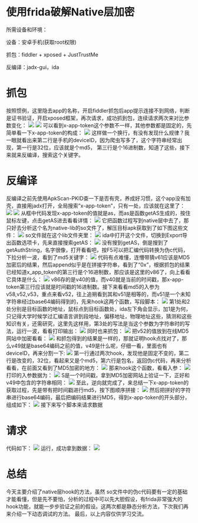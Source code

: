 # 使用frida破解Native层加密

所需设备和环境：

设备：安卓手机(获取root权限)

抓包：fiddler + xposed + JustTrustMe

反编译：jadx-gui，ida

# 抓包

按照惯例，这里隐去app的名称，开启fiddler抓包后app提示连接不到网络，判断是证书验证，开启xposed框架，再次请求，成功抓到包，连续请求两次来对比参数变化：
![](https://i.loli.net/2020/09/21/jCXGZkNs3VoWvHP.jpg)
![](https://i.loli.net/2020/09/21/RSgVATbkwJPFIZh.jpg)
可以看到x-app-token这个参数不一样，其他参数都是固定的，先简单看一下x-app-token的构成：
![](https://i.loli.net/2020/09/21/GTqecmnKPfvVZiu.jpg)
这样做一个换行，有没有发现什么规律？我一眼就看出来第二行是手机的deviceID，因为爬虫写多了，这个字符串经常出现，第一行是32位，应该就是个md5， 第三行是个16进制数，知道了这些，接下来就来反编译，搜索这个关键字。

# 反编译

反编译之前先使用ApkScan-PKID查一下是否有壳，养成好习惯，这个app没有加壳，直接用jadx打开，全局搜索”x-app-token”，只有一处，应该就在这里了：
![](https://i.loli.net/2020/09/21/bTozkVf7wn9u3MU.jpg)
![](https://i.loli.net/2020/09/21/Z6f5ToMpYKgc9Wz.jpg)
从框中代码发现x-app-token的值就是as，而as是函数getAS生成的，按住鼠标左键，点击getAS进去看看详情：
![](https://i.loli.net/2020/09/21/yA1Hd2VDRzT43GX.jpg)
它把函数过程写到native层中去了，那只好去分析这个名为native-lib的so文件了，解压目标apk获取到了如下图这些文件：
![](https://i.loli.net/2020/09/21/B4acflRuOvsLqWy.jpg)
so文件就在这个lib文件夹里：
![](https://i.loli.net/2020/09/21/FVm7EhR3PlAUjSW.jpg)
ida中打开这个文件，切换到Export导出函数选项卡，先来直接搜索getAS：
![](https://i.loli.net/2020/09/21/OA1pywkdXR8uoHv.jpg)
没有搜到getAS，倒是搜到了getAuthString，名字很像，打开看看吧，按F5可以把汇编代码转换为伪c代码，下拉分析一波，看到了md5关键字：
![](https://i.loli.net/2020/09/21/ECmg1SQl7LAIXPq.jpg)
代码有点难懂，连懵带猜v61应该是MD5加密后的结果，然后append似乎是在拼接字符串，看到了“0x”，根据抓包的结果已经知道x_app_token的第三行是个16进制数，那应该是这里的v86了，向上看看它具体是什么：
![](https://i.loli.net/2020/09/21/ba8fZd6CU3o1Rem.jpg)
v86存的是v40的值，而v40就是当前的时间戳，那x-app-token第三行应该就是时间戳的16进制数。接下来看看md5的入参为v58,v52,v53，重点来看v52，往上追朔看到其和v51是相等的，而v51是一个未知字符串经过base64编码得到的，先来hook这两个函数，写段脚本：
![](https://i.loli.net/2020/09/21/8uQfeOk5bBrd16R.jpg)
第1处和2处分别是目标函数的地址，鼠标点到目标函数处，ida左下角会显示，加1是为何，只记得大学时候学过汇编语言讲到段地址，偏移地址，物理地址这些，猜测和这些知识有关，还需研究，这里先这样用，第3处的写法是当这个参数为字符串时的写法，运行一波，看看打印输出：
![](https://i.loli.net/2020/09/21/gIBsm4Z8cSehUO5.jpg)
同时也来抓包：
![](https://i.loli.net/2020/09/21/wS9AoO8sPghC7kD.jpg)
把v52的值放到在线MD5网站中加密看看：
![](https://i.loli.net/2020/09/21/swyRdjnDpCH9Ezg.jpg)
和抓包得到的结果是一样的，那就证明hook点找对了，那么v49就是base64编码之前的值，v49是什么呢，仔细一看，里面也有deviceID，再来分割一下:
![](https://i.loli.net/2020/09/21/DQVzTC96kmEp2t7.jpg)
第一行通过两次hook，发现他是固定不变的，第二行是改变的，32位，看起来又是个md5，第六行是包名，返回伪c代码，再来分析看看，在前面又看到了MD5加密的地方：
![](https://i.loli.net/2020/09/21/YH8ErJ7iXmPlf19.jpg)
那来hook这个函数，看看入参：
![](https://i.loli.net/2020/09/21/2q41ExuGPwV9Jgt.jpg)
打印的入参数据为：
![](https://i.loli.net/2020/09/21/6j9eSo8JBacM4Lb.jpg)
S是一个时间戳，拿到MD5加密网站上验证一下，正好和v49中包含的字符串相同：
![](https://i.loli.net/2020/09/21/4ovnBJeRLVdwM1E.jpg)
至此，逆向就完成了，来总结一下x-app-token的获取过程，先是带有把时间戳进行md5，按下图顺序拼接：
![](https://i.loli.net/2020/09/21/Q7qkhpAtjy8ieas.jpg)
然后把拼好的字符串进行base64编码，最后把编码结果进行MD5，得到x-app-token的开头部分，组成如下：
![](https://i.loli.net/2020/09/21/3yj6uxI9BqEwD1Y.jpg)
接下来写个脚本来请求数据

# 请求

代码如下：
![](https://i.loli.net/2020/09/21/6c7FWCJxOrkoZVB.jpg)
运行，成功拿到数据：
![](https://i.loli.net/2020/09/21/Y9ID2n1lLwsWr63.jpg)

# 总结

今天主要介绍了native层hook的方法，虽然 so文件中的伪c代码要有一定的基础才能看懂，但是先不要怕，分析的过程中可以先大胆假设，有frida非常强大的hook功能，就能一步步验证之前的假设。这两次都是静态分析方法，下次我们再来介绍一下动态调试的方法。
最后，以上内容仅供学习交流。


















